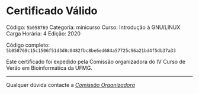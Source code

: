 # Certificado Válido

Código: `5b058769`
Categoria: minicurso
Curso: Introdução à GNU/LINUX
Carga Horária: 4
Edição: 2020


Código completo: `5b058769c15c1506f51d3d8c0482fbc8be6ed684a57725c96a21bd4f5db37a33`


Este certificado foi expedido pela Comissão organizadora do IV Curso de Verão em Bioinformática da UFMG.

----

Qualquer dúvida contacte a [_Comissão Organizadora_](<mailto:cursobioinfoufmg@gmail.com$subject=[Certificados]>)

